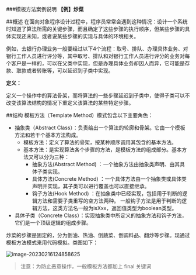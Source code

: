 ###模板方法案例说明
**【例】炒菜**

##概述
在面向对象程序设计过程中，程序员常常会遇到这种情况：设计一个系统时知道了算法所需的关键步骤，而且确定了这些步骤的执行顺序，但某些步骤的具体实现还未知，或者说某些步骤的实现与具体的环境相关。

例如，去银行办理业务一般要经过以下4个流程：取号、排队、办理具体业务、对银行工作人员进行评分等，其中取号、排队和对银行工作人员进行评分的业务对每个客户是一样的，可以在父类中实现，但是办理具体业务却因人而异，它可能是存款、取款或者转账等，可以延迟到子类中实现。

**定义：**

定义一个操作中的算法骨架，而将算法的一些步骤延迟到子类中，使得子类可以不改变该算法结构的情况下重定义该算法的某些特定步骤。


##结构
模板方法（Template Method）模式包含以下主要角色：

* 抽象类（Abstract Class）：负责给出一个算法的轮廓和骨架。它由一个模板方法和若干个基本方法构成。
    * 模板方法：定义了算法的骨架，按某种顺序调用其包含的基本方法。
    * 基本方法：是实现算法各个步骤的方法，是模板方法的组成部分。基本方法又可以分为三种：
        * 抽象方法(Abstract Method) ：一个抽象方法由抽象类声明、由其具体子类实现。
        * 具体方法(Concrete Method) ：一个具体方法由一个抽象类或具体类声明并实现，其子类可以进行覆盖也可以直接继承。
        * 钩子方法(Hook Method) ：在抽象类中已经实现，包括用于判断的逻辑方法和需要子类重写的空方法两种。
          一般钩子方法是用于判断的逻辑方法，这类方法名一般为isXxx，返回值类型为boolean类型。
* 具体子类（Concrete Class）：实现抽象类中所定义的抽象方法和钩子方法，它们是一个顶级逻辑的组成步骤。




炒菜的步骤是固定的，分为倒油、热油、倒蔬菜、倒调料品、翻炒等步骤。现通过模板方法模式来用代码模拟。类图如下：

![image-20230216124858625](https://cdn.staticaly.com/gh/GhostQinMo/ImageBed@master/ImagesJUC/image-20230216124858625.png)

>注意：为防止恶意操作，一般模板方法都加上 final 关键词


